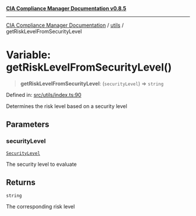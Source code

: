 [**CIA Compliance Manager Documentation v0.8.5**](../../README.md)

***

[CIA Compliance Manager Documentation](../../modules.md) / [utils](../README.md) / getRiskLevelFromSecurityLevel

# Variable: getRiskLevelFromSecurityLevel()

> **getRiskLevelFromSecurityLevel**: (`securityLevel`) => `string`

Defined in: [src/utils/index.ts:90](https://github.com/Hack23/cia-compliance-manager/blob/3ae0301247f765ba03c8c0fe645db4718bb8af76/src/utils/index.ts#L90)

Determines the risk level based on a security level

## Parameters

### securityLevel

[`SecurityLevel`](../../types/cia/type-aliases/SecurityLevel.md)

The security level to evaluate

## Returns

`string`

The corresponding risk level

